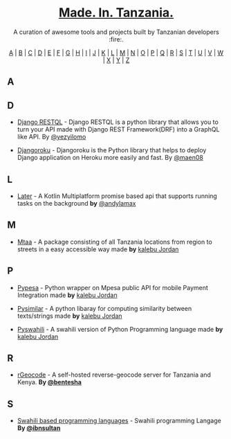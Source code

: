 <h1 align="center">
  <a href="https://tanzania-developers-community.github.io/made-in-tanzania/">
    Made. In. Tanzania.
  </a>
</h1>
<p align="center">A curation of awesome tools and projects built by Tanzanian developers :fire:.</p>

<p align="center">
  <a href="#A">A</a> | <a href="#B">B</a> | <a href="#C">C</a> | <a href="#D">D</a> | <a href="#E">E</a> | <a href="#F">F</a> | <a href="#G">G</a> | <a href="#H">H</a> | <a href="#I">I</a> | <a href="#J">J</a> | <a href="#K">K</a> | <a href="#L">L</a> | <a href="#M">M</a> | <a href="#N">N</a> | <a href="#O">O</a> | <a href="#P">P</a> | <a href="#Q">Q</a> | <a href="#R">R</a> | <a href="#S">S</a> | <a href="#T">T</a> | <a href="#U">U</a> | <a href="#V">V</a> | <a href="#W">W</a> | <a href="#X">X</a> | <a href="#Y">Y</a> | <a href="#Z">Z</a>
</p>

## <a name="A"> </a>A

<!-- 
## <a name="B"> </a>B 
- [Project Name](https://github.com/username/projectname) - Some description. **By [@username](https://twitter.com/username)**

-->

## <a name="D"> </a>D
- [Django RESTQL](https://github.com/yezyilomo/django-restql) - Django RESTQL is a python library that allows you to turn your API made with Django REST Framework(DRF) into a GraphQL like API. By [@yezyilomo](https://twitter.com/yezyilomo)

- [Djangoroku](https://github.com/maen08/djangoroku) - Djangoroku is the Python library that helps to deploy Django application on Heroku more easily and fast. By [@maen08](https://twitter.com/maentechie)

## <a name="L"></a>L
- [Later](https://github.com/aSoft-Ltd/later) -  A Kotlin Multiplatform promise based api that supports running tasks on the background **by** [@andylamax](https://github.com/andylamax)

## <a name="M"></a>M
- [Mtaa](https://github.com/Kalebu/mtaa) -  A package consisting of all Tanzania locations from region to streets in a easy accessible way made **by** [kalebu Jordan](https://github.com/Kalebu)

## <a name="P"></a>P
- [Pypesa](https://github.com/Kalebu/pypesa) - Python wrapper on Mpesa public API for mobile Payment Integration made **by** [kalebu Jordan](https://github.com/Kalebu)

- [Pysimilar](https://github.com/Kalebu/pysimilar) - A python libaray for computing similarity between texts/strings made **by** [kalebu Jordan](https://github.com/Kalebu)

- [Pyswahili](https://github.com/Kalebu/pyswahili) - A swahili version of Python Programming language made **by** [kalebu Jordan](https://github.com/Kalebu)

## <a name="R"> </a>R 
- [rGeocode](https://github.com/bentesha/rgeocode) - A self-hosted reverse-geocode server for Tanzania and Kenya. **By [@bentesha](https://github.com/bentesha)**


## <a name="S"> </a>S
- [Swahili based programming languages](https://github.com/ibnsultan/swahili-programming-language) -  Swahili programming Langage **By [@ibnsultan](https://github.com/ibnsultan)**


